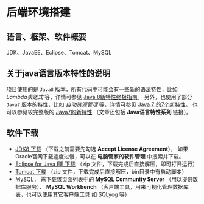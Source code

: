 后端环境搭建
===========

语言、框架、软件概要
------------------

JDK、JavaEE、Eclipse、Tomcat、MySQL


关于java语言版本特性的说明
------------------------

项目使用的是 `Java8` 版本，所有代码中可能会有一些新的语法特性，比如 _Lambda表达式_ 等，详情可参见
[Java 8新特性终极指南](http://www.importnew.com/11908.html)。
另外，也使用了部分 `Java7` 版本的特性，比如 _自动资源管理_ 等，详情可参见
[Java 7 的7个新特性](http://www.cnblogs.com/loveis/articles/2013311.html)。
也可以参见较完整版的 [Java7的新特性](https://segmentfault.com/a/1190000004417830) （文章还包括 **Java语言特性系列** 链接）。


软件下载
-------

* [JDK8 下载](http://www.oracle.com/technetwork/java/javase/downloads/jdk8-downloads-2133151.html)
    （下载之前需要先勾选 **Accept License Agreement**），
    如果Oracle官网下载速度过慢，可以在 **电脑管家的软件管理** 中搜索并下载。
* [Eclipse for Java EE 下载](http://www.eclipse.org/downloads/packages/eclipse-ide-java-ee-developers/neon3)
    （zip 文件，下载完成后直接解压，即可打开运行）
* [Tomcat 下载](https://mirrors.tuna.tsinghua.edu.cn/apache/tomcat/tomcat-8/v8.5.14/bin/apache-tomcat-8.5.14.zip)
    （zip 文件，下载完成后直接解压，bin目录中有启动脚本）
* [MySQL](https://dev.mysql.com/downloads/)，
    需下载该页面列表中的 **MySQL Community Server** （用以提供数据库服务）、 **MySQL Workbench** （客户端工具，用来可视化管理数据库表，也可以使用其它客户端工具 如 SQLyog 等）
